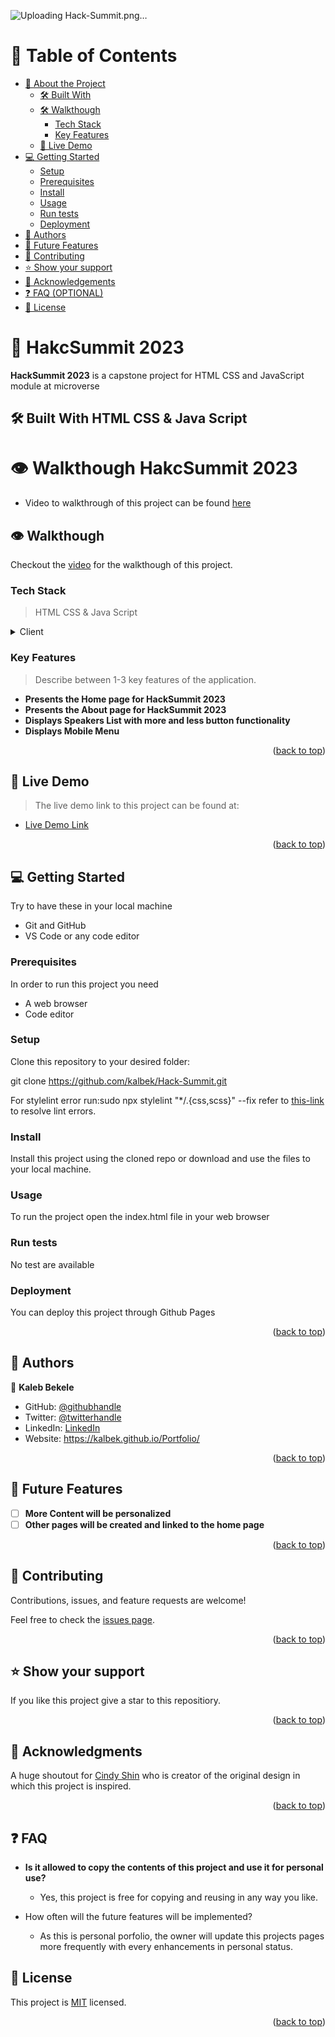 <a name="readme-top"></a>
![Uploading Hack-Summit.png…]()

# 📗 Table of Contents

- [📖 About the Project](#about-project)
  - [🛠 Built With](#built-with)
  - [🛠 Walkthough](#walkthough)
    - [Tech Stack](#tech-stack)
    - [Key Features](#key-features)
  - [🚀 Live Demo](#live-demo)
- [💻 Getting Started](#getting-started)
  - [Setup](#setup)
  - [Prerequisites](#prerequisites)
  - [Install](#install)
  - [Usage](#usage)
  - [Run tests](#run-tests)
  - [Deployment](#triangular_flag_on_post-deployment)
- [👥 Authors](#authors)
- [🔭 Future Features](#future-features)
- [🤝 Contributing](#contributing)
- [⭐️ Show your support](#support)
- [🙏 Acknowledgements](#acknowledgements)
- [❓ FAQ (OPTIONAL)](#faq)
- [📝 License](#license)

<!-- PROJECT DESCRIPTION -->

# 📖 HakcSummit 2023 <a name="about-project"></a>

**HackSummit 2023** is a capstone project for HTML CSS and JavaScript module at microverse

## 🛠 Built With <a name="built-with"> HTML CSS & Java Script</a>

# 👁  Walkthough HakcSummit 2023 <a name="about-project"></a>
- Video to walkthrough of this project can be found [here]("https://www.loom.com/share/fadb70b392754ee8ab23da8b3fff2f26")

## 👁  Walkthough <a name="walkthough"> </a>

Checkout the [video](https://www.loom.com/share/fadb70b392754ee8ab23da8b3fff2f26) for the walkthough of this project.

### Tech Stack <a name="tech-stack"></a>

> HTML CSS & Java Script

<details>
  <summary>Client</summary>
  <ul>
    <li><a href="https://developer.mozilla.org/en-US/docs/Web/HTML">HTML</a></li>
    <li><a href="https://developer.mozilla.org/en-US/docs/Web/CSS">CSS</a></li>
  </ul>
</details>

### Key Features <a name="key-features"></a>

> Describe between 1-3 key features of the application.

- **Presents the Home page for HackSummit 2023**
- **Presents the About page for HackSummit 2023**
- **Displays Speakers List with more and less button functionality**
- **Displays Mobile Menu**

<p align="right">(<a href="#readme-top">back to top</a>)</p>

<!-- LIVE DEMO -->

## 🚀 Live Demo <a name="live-demo"></a>

> The live demo link to this project can be found at: 

- [Live Demo Link](https://kalbek.github.io/Capstone-1-Hack-Summit/)

<p align="right">(<a href="#readme-top">back to top</a>)</p>

<!-- GETTING STARTED -->

## 💻 Getting Started <a name="getting-started"></a>

Try to have these in your local machine

- Git and GitHub
- VS Code or any code editor

### Prerequisites

In order to run this project you need 
- A web browser
- Code editor

### Setup

Clone this repository to your desired folder:

git clone https://github.com/kalbek/Hack-Summit.git

For stylelint error run:sudo npx stylelint "*/.{css,scss}" --fix
refer to [this-link](https://github.com/microverseinc/linters-config/tree/master/javascript) to resolve lint errors.

### Install

Install this project using the cloned repo or download and use the files to your local machine.

### Usage

To run the project open the index.html file in your web browser

### Run tests

No test are available

### Deployment

You can deploy this project through Github Pages

<p align="right">(<a href="#readme-top">back to top</a>)</p>

<!-- AUTHORS -->

## 👥 Authors <a name="authors"></a>

👤 **Kaleb Bekele**

- GitHub: [@githubhandle](https://github.com/kalbek)
- Twitter: [@twitterhandle](https://twitter.com/KNuramo)
- LinkedIn: [LinkedIn](https://www.linkedin.com/in/kaleb-nuramo/)
- Website: https://kalbek.github.io/Portfolio/

<p align="right">(<a href="#readme-top">back to top</a>)</p>

<!-- FUTURE FEATURES -->

## 🔭 Future Features <a name="future-features"></a>

- [ ] **More Content will be personalized**
- [ ] **Other pages will be created and linked to the home page**

<p align="right">(<a href="#readme-top">back to top</a>)</p>

<!-- CONTRIBUTING -->

## 🤝 Contributing <a name="contributing"></a>

Contributions, issues, and feature requests are welcome!

Feel free to check the [issues page](../../issues/).

<p align="right">(<a href="#readme-top">back to top</a>)</p>

## ⭐️ Show your support <a name="support"></a>

If you like this project give a star to this repositiory.

<p align="right">(<a href="#readme-top">back to top</a>)</p>

## 🙏 Acknowledgments <a name="acknowledgements"></a>

A huge shoutout for [Cindy Shin](https://www.behance.net/gallery/29845175/CC-Global-Summit-2015) who is creator of the original design in which this project is inspired.

<p align="right">(<a href="#readme-top">back to top</a>)</p>

## ❓ FAQ <a name="faq"></a>

- **Is it allowed to copy the contents of this project and use it for personal use?**

  - Yes, this project is free for copying and reusing in any way you like.

- How often will the future features will be implemented?

  - As this is personal porfolio, the owner will update this projects pages more frequently with every enhancements in personal status.

## 📝 License <a name="license"></a>

This project is [MIT](./MIT.md) licensed.

<p align="right">(<a href="#readme-top">back to top</a>)</p>
